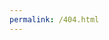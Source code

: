 ```yaml
---
permalink: /404.html
---
```

<HTML>
  <head>
    <style>
    @font-face {
      font-family:C64base;
      font-style:normal;
      font-weight:normal;
      src:url('c64.ttf');}

    body {
      background-color:#4040e0;
      padding:0;
      margin:0;
      font-family:C64base;
      text-align:center;
      font-size:18px;
      color:#a0a0ff;
      text-transform:uppercase;}

      .screen {
      background-color:#4040e0;
      margin: 20px auto 0 auto;
      text-align:left;
      width:864px;
      height:540px;
      padding:20px;
      letter-spacing:2px;}

      .cursor {
      margin-top: 1px;
      margin-left: -1px;
      width: 15px;
      height: 18px;
      background-color: RGBA(160, 164, 255, 1);
      animation-name: blinker;
      animation-iteration-count: infinite;
      animation-timing-function: cubic-bezier(1,0,0,1);
      animation-duration: 1s;
      display:inline-block;}

      @keyframes blinker {
      from { opacity: 1.0; } to { opacity: 0.0; }}

    </style>
  </head>
  <body>
    <div class="screen">
      <p style="text-align: center; margin-bottom: 20px;">**** COMMODORE 64 BASIC V2 ****</p>
      <p style="text-align: center; margin-bottom: 20px;">64K RAM SYSTEM 38911 BASIC BYTES FREE</p>
          NOT READY.<br/>
<a href="*" style="text-decoration:none; color:#a0a0ff;">RESTART <span class="cursor"></span></a>

    </div>
  </body>
</HTML>
